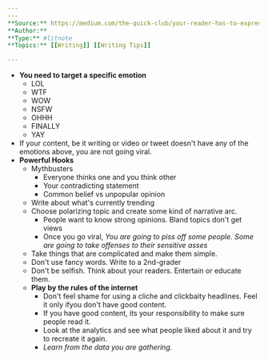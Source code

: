 ```yaml
---
---
**Source:** https://medium.com/the-quick-club/your-reader-has-to-express-at-least-1-out-of-these-7-reactions-if-you-want-to-go-viral-4b0171a42589
**Author:**
**Type:** #litnote 
**Topics:** [[Writing]] [[Writing Tips]] 

---
```

- **You need to target a specific emotion**
	- LOL
	- WTF
	- WOW
	- NSFW
	- OHHH
	- FINALLY
	- YAY
- If your content, be it writing or video or tweet doesn't have any of the emotions above, you are not going viral.
- **Powerful Hooks**
	- Mythbusters
		- Everyone thinks one and you think other
		- Your contradicting statement
		- Common belief vs unpopular opinion
	- Write about what's currently trending
	- Choose polarizing topic and create some kind of narrative arc.
		- People want to know strong opinions. Bland topics don't get views
		- Once you go viral, *You are going to piss off some people. Some are going to take offenses to their sensitive asses*
	- Take things that are complicated and make them simple.
	- Don't use fancy words. Write to a 2nd-grader
	- Don't be selfish. Think about your readers. Entertain or educate them. 
	- **Play by the rules of the internet**
		- Don't feel shame for using a cliche and clickbaity headlines. Feel it only ifyou don't have good content. 
		- If you have good content, its your responsibility to make sure people read it.
		- Look at the analytics and see what people liked about it and try to recreate it again.
		- *Learn from the data you are gathering.*